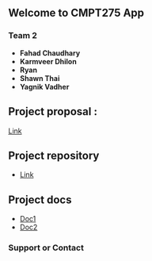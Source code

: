 ## Welcome to CMPT275 App 



### Team 2

* **Fahad Chaudhary**
* **Karmveer Dhilon**
* **Ryan**
* **Shawn Thai**
* **Yagnik Vadher**




## Project proposal : 
[Link](www.docs.google.com)

## Project repository 
- [Link](https://github.com/yvadher/cmpt275App)

## Project docs
-  [Doc1](https://github.com/yvadher/cmpt275App)
-  [Doc2](https://github.com/yvadher/cmpt275App)


### Support or Contact

